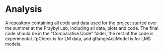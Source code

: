 # Analysis

A repository containing all code and data used for the project started over the summer at the Przybyl Lab, including all data, plots and code.
The final code should be in the "Comparative Code" folder, the rest of the code is experimental. fpCheck is for LM data, and gRangeAccModel is for LMS models. 
